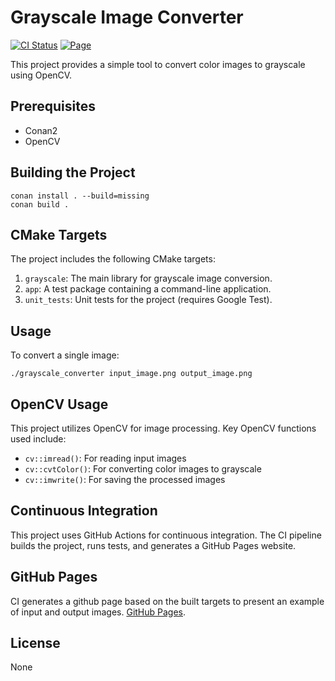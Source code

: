 
# Grayscale Image Converter

[![CI Status](https://github.com/McCzarny/grayscale/workflows/CI/badge.svg)](https://github.com/McCzarny/grayscale/actions)
[![Page](https://img.shields.io/badge/pages-conversion%20example-blue)](https://McCzarny.github.io/grayscale/)

This project provides a simple tool to convert color images to grayscale using OpenCV.

## Prerequisites

- Conan2
- OpenCV

## Building the Project

```
conan install . --build=missing
conan build .
```

## CMake Targets

The project includes the following CMake targets:

1. `grayscale`: The main library for grayscale image conversion.
1. `app`: A test package containing a command-line application.
3. `unit_tests`: Unit tests for the project (requires Google Test).


## Usage

To convert a single image:

```
./grayscale_converter input_image.png output_image.png
```

## OpenCV Usage

This project utilizes OpenCV for image processing. Key OpenCV functions used include:

- `cv::imread()`: For reading input images
- `cv::cvtColor()`: For converting color images to grayscale
- `cv::imwrite()`: For saving the processed images

## Continuous Integration

This project uses GitHub Actions for continuous integration. The CI pipeline builds the project, runs tests, and generates a GitHub Pages website.

## GitHub Pages

CI generates a github page based on the built targets to present an example of input and output images. [GitHub Pages](https://yourusername.github.io/grayscale/). 

## License

None
